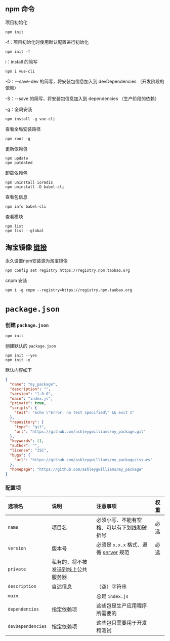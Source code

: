 ## npm 命令

项目初始化
```
npm init
```

-f：项目初始化时使用默认配置进行初始化
```
npm init -f
```

i：install 的简写
```
npm i vue-cli
```

-D：--save-dev 的简写，将安装包信息加入到 devDependencies （开发阶段的依赖）

-S：--save 的简写，将安装包信息加入到 dependencies （生产阶段的依赖）

-g：全局安装
```
npm install -g vue-cli
```

查看全局安装路径
```
npm root -g
```

更新依赖包
```
npm update
npm putdated
```

卸载依赖包
```
npm uninstall ioredis
npm uninstall -D babel-cli
```

查看包信息
```
npm info babel-cli
```

查看模块
```
npm list
npm list --global
```


## 淘宝镜像 [链接](https://developer.aliyun.com/mirror/NPM?from=tnpm)

永久设置npm安装源为淘宝镜像
```
npm config set registry https://registry.npm.taobao.org
```

cnpm 安装
```
npm i -g cnpm --registry=https://registry.npm.taobao.org
```

# `package.json`

### 创建 `package.json`

```
npm init
```

创建默认的 `package.json`
```
npm init --yes
npm init -y
```
默认内容如下
```json
{
  "name": "my_package",
  "description": "",
  "version": "1.0.0",
  "main": "index.js",
  "private": true,
  "scripts": {
    "test": "echo \"Error: no test specified\" && exit 1"
  },
  "repository": {
    "type": "git",
    "url": "https://github.com/ashleygwilliams/my_package.git"
  },
  "keywords": [],
  "author": "",
  "license": "ISC",
  "bugs": {
    "url": "https://github.com/ashleygwilliams/my_package/issues"
  },
  "homepage": "https://github.com/ashleygwilliams/my_package"
}
```

### 配置项

选项名|说明|注意事项|权重
:-|:-|:-|:-
`name`|项目名|必须小写、不能有空格、可以有下划线和破折号|必选
`version`|版本号|必须是 `x.x.x` 格式、遵循 [server](https://docs.npmjs.com/getting-started/semantic-versioning) 规范|必选
`private`|私有的，将不被发送到线上公共服务器|
`description`|自述信息|（空）字符串|
`main`||总是 `index.js`|
`dependencies`|指定依赖项|这些包是生产应用程序所需要的|
`devDependencies`|指定依赖项|这些包只需要用于开发和测试|